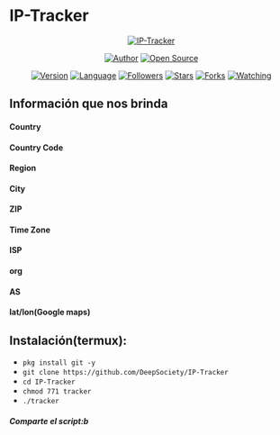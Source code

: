 # IP-Tracker

<p align="center">
<a href="#"><img title="IP-Tracker" src="https://emailspoofbyharris.000webhostapp.com/pro/ipt.jpg"></a>
</p>

<p align="center">
<a href="https://github.com/DeepSociety"><img title="Author" src="https://img.shields.io/badge/Author-DeepSociety-svg?style=for-the-badge&logo=github"></a>
<a href="#"><img title="Open Source" src="https://img.shields.io/badge/Open%20Source-%E2%9D%A4-green?style=for-the-badge"></a>
</p>

<div align="center">
<a href="#"><img title="Version" src="https://img.shields.io/badge/Version-1.0-green.svg?style=flat-square"></a>
<a href="#"><img title="Language" src="https://badges.frapsoft.com/bash/v1/bash.png?v=103"></a>
<a href="https://github.com/DeepSociety/followers"><img title="Followers" src="https://img.shields.io/github/followers/DeepSociety?color=blue&style=flat-square"></a>
<a href="https://github.com/HarrisSec/AIOPhish/stargazers/"><img title="Stars" src="https://img.shields.io/github/stars/HiddenSt4r/IP-Tracker?color=red&style=flat-square"></a>
<a href="https://github.com/HarrisSec/AIOPhish/network/members"><img title="Forks" src="https://img.shields.io/github/forks/HiddenSt4r/IP-Tracker?color=red&style=flat-square"></a>
<a href="https://github.com/HarrisSec/AIOPhish/watchers"><img title="Watching" src="https://img.shields.io/github/watchers/HiddenSt4r/IP-Tracker?label=Watchers&color=blue&style=flat-square"></a>
</div>

## Información que nos brinda

#### Country
#### Country Code
#### Region
#### City
#### ZIP
#### Time Zone
#### ISP
#### org
#### AS
#### lat/lon(Google maps)

## Instalación(termux):
* `pkg install git -y`
* `git clone https://github.com/DeepSociety/IP-Tracker`
* `cd IP-Tracker`
* `chmod 771 tracker`
* `./tracker`

##### Comparte el script:b
